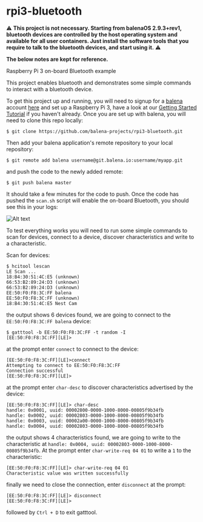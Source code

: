 # rpi3-bluetooth

:warning: **This project is not necessary. Starting from balenaOS 2.9.3+rev1, bluetooth devices are controlled by the host operating system and available for all
user containers. Just install the software tools that you require to talk to the bluetooth devices, and start using it.** :warning:

**The below notes are kept for reference.**

Raspberry Pi 3 on-board Bluetooth example

This project enables bluetooth and demonstrates some simple commands to interact with a bluetooth device.

To get this project up and running, you will need to signup for a [balena](https://balena.io/) account [here](https://dashboard.balena.io/signup) and set up a Raspberry Pi 3, have a look at our [Getting Started Tutorial](http://docs.balena.io/raspberrypi/nodejs/getting-started/) if you haven't already. Once you are set up with balena, you will need to clone this repo locally:

```
$ git clone https://github.com/balena-projects/rpi3-bluetooth.git
```
Then add your balena application's remote repository to your local repository:

```
$ git remote add balena username@git.balena.io:username/myapp.git
```
and push the code to the newly added remote:

```
$ git push balena master
```
It should take a few minutes for the code to push. Once the code has pushed the `scan.sh` script will enable the on-board Bluetooth, you should see this in your logs:

![Alt text](logs.png?raw=true "Logs")

To test everything works you will need to run some simple commands to scan for devices, connect to a device, discover characteristics and write to a characteristic.

Scan for devices:
```
$ hcitool lescan
LE Scan ...
18:B4:30:51:4C:E5 (unknown)
66:53:B2:89:24:D3 (unknown)
66:53:B2:89:24:D3 (unknown)
EE:50:F0:F8:3C:FF balena
EE:50:F0:F8:3C:FF (unknown)
18:B4:30:51:4C:E5 Nest Cam
```
the output shows 6 devices found, we are going to connect to the `EE:50:F0:F8:3C:FF balena` device:
```
$ gatttool -b EE:50:F0:F8:3C:FF -t random -I
[EE:50:F0:F8:3C:FF][LE]>
```
at the prompt enter `connect` to connect to the device:
```
[EE:50:F0:F8:3C:FF][LE]>connect
Attempting to connect to EE:50:F0:F8:3C:FF
Connection successful
[EE:50:F0:F8:3C:FF][LE]>
```
at the prompt enter `char-desc` to discover characteristics advertised by the device:
```
[EE:50:F0:F8:3C:FF][LE]> char-desc
handle: 0x0001, uuid: 00002800-0000-1000-8000-00805f9b34fb
handle: 0x0002, uuid: 00002803-0000-1000-8000-00805f9b34fb
handle: 0x0003, uuid: 00002a00-0000-1000-8000-00805f9b34fb
handle: 0x0004, uuid: 00002803-0000-1000-8000-00805f9b34fb
```
the output shows 4 characteristics found, we are going to write to the characteristic at `handle: 0x0004, uuid: 00002803-0000-1000-8000-00805f9b34fb`. At the prompt enter `char-write-req 04 01` to write a `1` to the characteristic:
```
[EE:50:F0:F8:3C:FF][LE]> char-write-req 04 01
Characteristic value was written successfully
```
finally we need to close the connection, enter `disconnect` at the prompt:
```
[EE:50:F0:F8:3C:FF][LE]> disconnect
[EE:50:F0:F8:3C:FF][LE]>
```
followed by `Ctrl + D` to exit gatttool.
